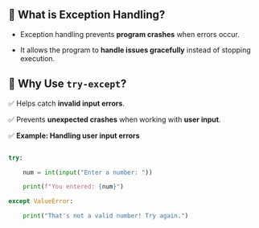 ## 🔹 What is Exception Handling?

- Exception handling prevents **program crashes** when errors occur.

- It allows the program to **handle issues gracefully** instead of stopping execution.

  

## 🔹 Why Use `try-except`?

✅ Helps catch **invalid input errors**.  

✅ Prevents **unexpected crashes** when working with **user input**.  

✅ **Example: Handling user input errors**

```python

try:

    num = int(input("Enter a number: "))

    print(f"You entered: {num}")

except ValueError:

    print("That's not a valid number! Try again.")